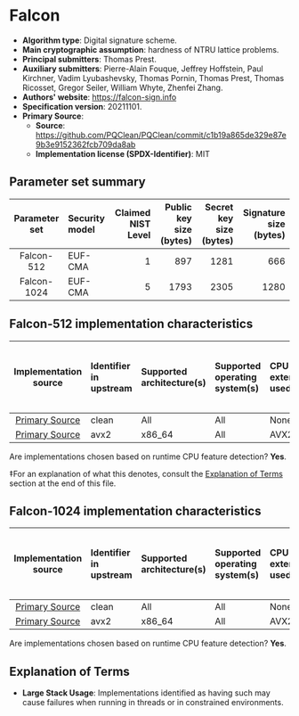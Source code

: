 # Falcon

- **Algorithm type**: Digital signature scheme.
- **Main cryptographic assumption**: hardness of NTRU lattice problems.
- **Principal submitters**: Thomas Prest.
- **Auxiliary submitters**: Pierre-Alain Fouque, Jeffrey Hoffstein, Paul Kirchner, Vadim Lyubashevsky, Thomas Pornin, Thomas Prest, Thomas Ricosset, Gregor Seiler, William Whyte, Zhenfei Zhang.
- **Authors' website**: https://falcon-sign.info
- **Specification version**: 20211101.
- **Primary Source**<a name="primary-source"></a>:
  - **Source**: https://github.com/PQClean/PQClean/commit/c1b19a865de329e87e9b3e9152362fcb709da8ab
  - **Implementation license (SPDX-Identifier)**: MIT


## Parameter set summary

|  Parameter set  | Security model   |   Claimed NIST Level |   Public key size (bytes) |   Secret key size (bytes) |   Signature size (bytes) |
|:---------------:|:-----------------|---------------------:|--------------------------:|--------------------------:|-------------------------:|
|   Falcon-512    | EUF-CMA          |                    1 |                       897 |                      1281 |                      666 |
|   Falcon-1024   | EUF-CMA          |                    5 |                      1793 |                      2305 |                     1280 |

## Falcon-512 implementation characteristics

|       Implementation source       | Identifier in upstream   | Supported architecture(s)   | Supported operating system(s)   | CPU extension(s) used   | No branching-on-secrets claimed?   | No branching-on-secrets checked by valgrind?   | Large stack usage?‡   |
|:---------------------------------:|:-------------------------|:----------------------------|:--------------------------------|:------------------------|:-----------------------------------|:-----------------------------------------------|:----------------------|
| [Primary Source](#primary-source) | clean                    | All                         | All                             | None                    | True                               | True                                           | False                 |
| [Primary Source](#primary-source) | avx2                     | x86\_64                     | All                             | AVX2                    | True                               | True                                           | False                 |

Are implementations chosen based on runtime CPU feature detection? **Yes**.

 ‡For an explanation of what this denotes, consult the [Explanation of Terms](#explanation-of-terms) section at the end of this file.

## Falcon-1024 implementation characteristics

|       Implementation source       | Identifier in upstream   | Supported architecture(s)   | Supported operating system(s)   | CPU extension(s) used   | No branching-on-secrets claimed?   | No branching-on-secrets checked by valgrind?   | Large stack usage?   |
|:---------------------------------:|:-------------------------|:----------------------------|:--------------------------------|:------------------------|:-----------------------------------|:-----------------------------------------------|:---------------------|
| [Primary Source](#primary-source) | clean                    | All                         | All                             | None                    | True                               | True                                           | False                |
| [Primary Source](#primary-source) | avx2                     | x86\_64                     | All                             | AVX2                    | True                               | True                                           | False                |

Are implementations chosen based on runtime CPU feature detection? **Yes**.

## Explanation of Terms

- **Large Stack Usage**: Implementations identified as having such may cause failures when running in threads or in constrained environments.